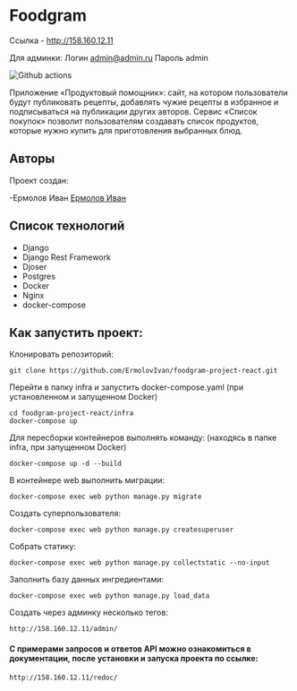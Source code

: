 # Foodgram

Ссылка - http://158.160.12.11

Для админки:
Логин admin@admin.ru
Пароль admin

![Github actions](https://github.com/ErmolovIvan/foodgram-project-react/actions/workflows/main.yml/badge.svg)

Приложение «Продуктовый помощник»: сайт, на котором пользователи будут публиковать рецепты, добавлять чужие рецепты в избранное и подписываться на публикации других авторов. Сервис «Список покупок» позволит пользователям создавать список продуктов, которые нужно купить для приготовления выбранных блюд. 

## Авторы
Проект создан: 

-Ермолов Иван [Ермолов Иван](https://https://github.com/ErmolovIvan/)

## Список технологий

- Django
- Django Rest Framework
- Djoser
- Postgres
- Docker
- Nginx
- docker-compose


## Как запустить проект:

Клонировать репозиторий:

```
git clone https://github.com/ErmolovIvan/foodgram-project-react.git
```

Перейти в папку infra и запустить docker-compose.yaml
(при установленном и запущенном Docker)
```
cd foodgram-project-react/infra
docker-compose up
```

Для пересборки контейнеров выполнять команду:
(находясь в папке infra, при запущенном Docker)
```
docker-compose up -d --build
```

В контейнере web выполнить миграции:

```
docker-compose exec web python manage.py migrate
```

Создать суперпользователя:

```
docker-compose exec web python manage.py createsuperuser
```

Собрать статику:

```
docker-compose exec web python manage.py collectstatic --no-input
```

Заполнить базу данных ингредиентами:

```
docker-compose exec web python manage.py load_data
```

Создать через админку несколько тегов:

```
http://158.160.12.11/admin/
```

#### С примерами запросов и ответов API можно ознакомиться в документации, после установки и запуска проекта по ссылке: 
```
http://158.160.12.11/redoc/
```